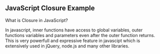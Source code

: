 JavaScript Closure Example
--------------------------

What is Closure in JavaScript?

In javascript, inner functions have access to global variables, outer functions variables and parameters even after the outer function returns.
This is very powerfull and expressive feature in javascipt which is extensively used in jQuery, node.js and many other libraries.

